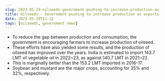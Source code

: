 ```yaml
---
slug: 2023-05-29-oilseeds-government-pushing-to-increase-production-as-exports-still-underwhelming
title: Oilseeds - Government pushing to increase production as exports still underwhelming
date: 2023-05-29T11:12
tags: [oilseeds, government news]
---
```


- To reduce the gap between production and consumption, the government is encouraging farmers to increase production of oilseed.
- These efforts have also yielded some results, and the production of oilseed has improved over the years. India is estimated to import 143.7 LMT of vegetable oil in 2022~23, as against 140.7 LMT in 2021~22.
- This is marginally better than the 153.2 LMT imported in 2016-17.
- Soybean and mustard are the major crops, accounting for 35% and 32%, respectively.
